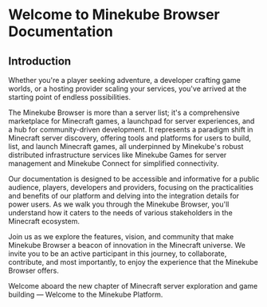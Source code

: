 # Welcome to Minekube Browser Documentation

## Introduction

Whether you're a player seeking adventure, a developer crafting game worlds, or a hosting provider scaling your services, you've arrived at the starting point of endless possibilities.

The Minekube Browser is more than a server list; it's a comprehensive marketplace for Minecraft games, a launchpad for server experiences, and a hub for community-driven development. It represents a paradigm shift in Minecraft server discovery, offering tools and platforms for users to build, list, and launch Minecraft games, all underpinned by Minekube's robust distributed infrastructure services like Minekube Games for server management and Minekube Connect for simplified connectivity.

Our documentation is designed to be accessible and informative for a public audience, players, developers and providers, focusing on the practicalities and benefits of our platform and delving into the integration details for power users. As we walk you through the Minekube Browser, you'll understand how it caters to the needs of various stakeholders in the Minecraft ecosystem.

Join us as we explore the features, vision, and community that make Minekube Browser a beacon of innovation in the Minecraft universe. We invite you to be an active participant in this journey, to collaborate, contribute, and most importantly, to enjoy the experience that the Minekube Browser offers.

Welcome aboard the new chapter of Minecraft server exploration and game building — Welcome to the Minekube Platform.
